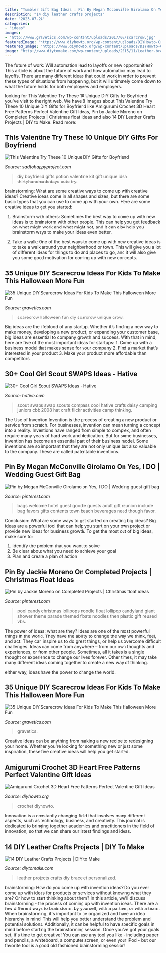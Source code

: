 ```yaml
---
title: "Tumbler Gift Bag Ideas : Pin By Megan Mcconville Girolamo On Yes, I Do"
description: "14 diy leather crafts projects"
date: "2023-07-24"
categories:
- "ideas"
images:
- "http://www.gravetics.com/wp-content/uploads/2017/07/scarcrow.jpg"
featuredImage: "https://www.diyhowto.org/wp-content/uploads/DIYHowto-Crochet-3D-Heart-Amigurumi-Free-Pattern-03.jpg"
featured_image: "https://www.diyhowto.org/wp-content/uploads/DIYHowto-Crochet-3D-Heart-Amigurumi-Free-Pattern-03.jpg"
image: "http://www.diytomake.com/wp-content/uploads/2015/11/Leather-bracelet.jpg"
---
```



The future of work: Will automation lead to layoffs or new opportunities?
This article is about the future of work and how automation may lead to layoffs. There are many different ideas that could work in order to prevent these types of situations from happening, but it will ultimately come down to what the future holds for both employees and employers.

	

		
looking for This Valentine Try These 10 Unique DIY Gifts for Boyfriend you've visit to the right web. We have 8 Images about This Valentine Try These 10 Unique DIY Gifts for Boyfriend like Amigurumi Crochet 3D Heart Free Patterns Perfect Valentine Gift Ideas, Pin by Jackie Moreno on Completed Projects | Christmas float ideas and also 14 DIY Leather Crafts Projects | DIY to Make. Read more:
		
    
## This Valentine Try These 10 Unique DIY Gifts For Boyfriend

<img loading=lazy src="https://sadtohappyproject.com/wp-content/uploads/2016/01/diy-gifts-for-boyfriend-8.jpg" onerror="this.onerror=null;this.src='https://tse2.mm.bing.net/th?id=OIP.TEfm5pgpGo5rL7eIgBEPggHaLH&amp;pid=15.1';" alt="This Valentine Try These 10 Unique DIY Gifts for Boyfriend">

_Source: sadtohappyproject.com_

>diy boyfriend gifts potion valentine kit gift unique idea thirtyhandmadedays cute try. 

	

brainstorming: What are some creative ways to come up with creative ideas?
Creative ideas come in all shapes and sizes, but there are some basic types that you can use to come up with your own. Here are some creative ideas to get you started:
1. Brainstorm with others: Sometimes the best way to come up with new ideas is to brainstorm with other people. This can help you get feedback on what might work and what might not, and it can also help you brainstorm ways to make your ideas even better.

2. Take a walk: One of the best ways to come up with new creative ideas is to take a walk around your neighborhood or town. This will give you a lot of different ideas for things to do and places to go, and it will also give you some good motivation for coming up with new concepts.


    
## 35 Unique DIY Scarecrow Ideas For Kids To Make This Halloween More Fun

<img loading=lazy src="http://www.gravetics.com/wp-content/uploads/2017/07/scarcrow.jpg" onerror="this.onerror=null;this.src='https://tse4.mm.bing.net/th?id=OIP.np91N291sUPMLwa5cbyLmQHaLH&amp;pid=15.1';" alt="35 Unique DIY Scarecrow Ideas For Kids To Make This Halloween More Fun">

_Source: gravetics.com_

>scarecrow halloween fun diy scarcrow unique crow. 

	

Big ideas are the lifeblood of any startup. Whether it’s finding a new way to make money, developing a new product, or expanding your customer base, big ideas are essential to company growth and success. With that in mind, here are five of the most important ideas for startups: 1. Come up with a business model that makes sense for your company 2. Find a market that’s interested in your product 3. Make your product more affordable than competitors 
    
## 30+ Cool Girl Scout SWAPS Ideas - Hative

<img loading=lazy src="https://hative.com/wp-content/uploads/2014/03/girl-scout-swaps-ideas/17-compass-girl-scout-swaps.jpg" onerror="this.onerror=null;this.src='https://tse1.mm.bing.net/th?id=OIP.P2lyx9flnDWqw6DBVm6I9wHaE7&amp;pid=15.1';" alt="30+ Cool Girl Scout SWAPS Ideas - Hative">

_Source: hative.com_

>scout swaps swap scouts compass cool hative crafts daisy camping juniors cbb 2008 hat craft flickr activities camp thinking. 

	

The Use of Invention
Invention is the process of creating a new product or service from scratch. For businesses, invention can mean turning a concept into a reality. Inventions have ranged from simple to complex, and often require many years of hard work and dedication. But for some businesses, invention has become an essential part of their business model. Some inventions are so important that they are not only unique but also valuable to the company. These are called patentable inventions.

    
## Pin By Megan McConville Girolamo On Yes, I DO | Wedding Guest Gift Bag

<img loading=lazy src="https://i.pinimg.com/736x/a0/9f/d8/a09fd8d273479065c73f2cbcb23d4146--hotel-welcome-bags-wedding-welcome-bags.jpg" onerror="this.onerror=null;this.src='https://tse2.mm.bing.net/th?id=OIP.5UPcN4dZuXZj0VpJMcq1GAAAAA&amp;pid=15.1';" alt="Pin by Megan McConville Girolamo on Yes, I DO | Wedding guest gift bag">

_Source: pinterest.com_

>bags welcome hotel guest goodie guests adult gift reunion include bag favors gifts contents town beach beverages need though favor. 

	

Conclusion: What are some ways to get started on creating big ideas?
Big ideas are a powerful tool that can help you start on your own project or provide new ideas for business growth. To get the most out of big ideas, make sure to:
1. Identify the problem that you want to solve
2. Be clear about what you need to achieve your goal
3. Plan and create a plan of action

    
## Pin By Jackie Moreno On Completed Projects | Christmas Float Ideas

<img loading=lazy src="https://i.pinimg.com/736x/f4/61/74/f46174975a118177feba9646d45e9e23--plastic-gift-bags-giant-lollipops.jpg" onerror="this.onerror=null;this.src='https://tse3.mm.bing.net/th?id=OIP.no4ThLzAH_VjyzdMrgITWwHaJ3&amp;pid=15.1';" alt="Pin by Jackie Moreno on Completed Projects | Christmas float ideas">

_Source: pinterest.com_

>pool candy christmas lollipops noodle float lollipop candyland giant shower theme parade themed floats noodles then plastic gift reused vbs. 

	

The power of ideas: what are they?
Ideas are one of the most powerful things in the world. They have the ability to change the way we think, feel, and act. They can inspire us to do great things, or help us overcome difficult challenges.
Ideas can come from anywhere – from our own thoughts and experiences, or from other people. Sometimes, all it takes is a single thought or experience to change our lives forever. Other times, it may take many different ideas coming together to create a new way of thinking.

 either way, ideas have the power to change the world.

    
## 35 Unique DIY Scarecrow Ideas For Kids To Make This Halloween More Fun

<img loading=lazy src="https://www.gravetics.com/wp-content/uploads/2017/07/Tilda-Scarecrow.jpg" onerror="this.onerror=null;this.src='https://tse2.mm.bing.net/th?id=OIP.WvpUDEOLmDxL8Z_9BvrSoQHaKX&amp;pid=15.1';" alt="35 Unique DIY Scarecrow Ideas For Kids To Make This Halloween More Fun">

_Source: gravetics.com_

>gravetics. 

	

Creative ideas can be anything from making a new recipe to redesigning your home. Whether you're looking for something new or just some inspiration, these five creative ideas will help you get started.

    
## Amigurumi Crochet 3D Heart Free Patterns Perfect Valentine Gift Ideas

<img loading=lazy src="https://www.diyhowto.org/wp-content/uploads/DIYHowto-Crochet-3D-Heart-Amigurumi-Free-Pattern-03.jpg" onerror="this.onerror=null;this.src='https://tse3.mm.bing.net/th?id=OIP.kbNTF-lUnYw0J_v8qT0SMwHaQo&amp;pid=15.1';" alt="Amigurumi Crochet 3D Heart Free Patterns Perfect Valentine Gift Ideas">

_Source: diyhowto.org_

>crochet diyhowto. 

	

Innovation is a constantly changing field that involves many different aspects, such as technology, business, and creativity. This journal is dedicated to bringing together academics and practitioners in the field of innovation, so that we can share our latest findings and ideas.

    
## 14 DIY Leather Crafts Projects | DIY To Make

<img loading=lazy src="http://www.diytomake.com/wp-content/uploads/2015/11/Leather-bracelet.jpg" onerror="this.onerror=null;this.src='https://tse3.mm.bing.net/th?id=OIP.IsXNr_N4XWGdUsPDVZmLQAHaKq&amp;pid=15.1';" alt="14 DIY Leather Crafts Projects | DIY to Make">

_Source: diytomake.com_

>leather projects crafts diy bracelet personalized. 

	

brainstorming: How do you come up with invention ideas?
Do you ever come up with ideas for products or services without knowing what they are? Or how to start thinking about them? In this article, we'll discuss brainstorming - the process of coming up with invention ideas.
There are a few different ways to brainstorm: by yourself, with a partner, or with a team. When brainstorming, it's important to be organized and have an idea hierarchy in mind. This will help you better understand the problem and potential solutions. Additionally, it can be helpful to have specific goals in mind before starting the brainstorming session. Once you've got your goals set, it's time to get creative! You can use any tool you like - including paper and pencils, a whiteboard, a computer screen, or even your iPod - but our favorite tool is a good old fashioned brainstorming session!

